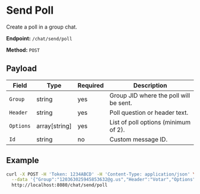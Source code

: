 # Send Poll

Create a poll in a group chat.

**Endpoint:** `/chat/send/poll`

**Method:** `POST`

## Payload

| Field | Type | Required | Description |
|-------|------|----------|-------------|
| `Group` | string | yes | Group JID where the poll will be sent. |
| `Header` | string | yes | Poll question or header text. |
| `Options` | array[string] | yes | List of poll options (minimum of 2). |
| `Id` | string | no | Custom message ID. |

## Example

```bash
curl -X POST -H 'Token: 1234ABCD' -H 'Content-Type: application/json' \
  --data '{"Group":"120363025945853632@g.us","Header":"Votar","Options":["Sim","Não"]}' \
  http://localhost:8080/chat/send/poll
```
